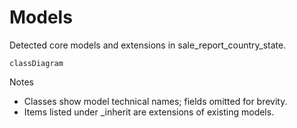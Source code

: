 # Models

Detected core models and extensions in sale_report_country_state.

```mermaid
classDiagram
```

Notes
- Classes show model technical names; fields omitted for brevity.
- Items listed under _inherit are extensions of existing models.
